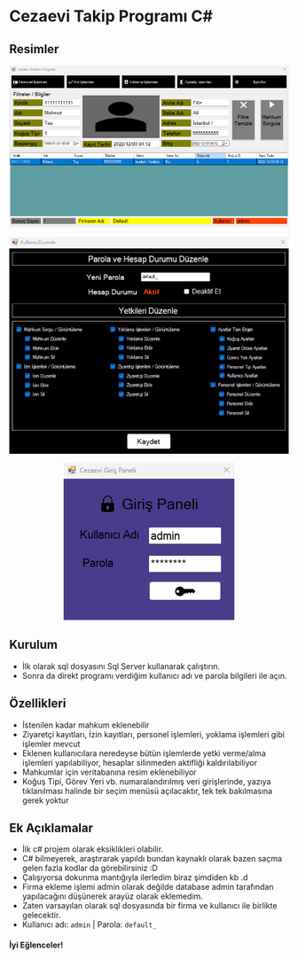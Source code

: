 # Cezaevi Takip Programı C#

## Resimler

<p align="center">
  <img src="https://github.com/kompulsif/CezaeviTakipProgrami/blob/main/ReadmeImages/anabolum.png">
</p>
<p align="center">
  <img src="https://github.com/kompulsif/CezaeviTakipProgrami/blob/main/ReadmeImages/kullanici_ayarlari.png">
</p>
<p align="center">
<img src="https://github.com/kompulsif/CezaeviTakipProgrami/blob/main/ReadmeImages/giris.png">
</p>

## Kurulum
* İlk olarak sql dosyasını Sql Server kullanarak çalıştırın.
* Sonra da direkt programı verdiğim kullanıcı adı ve parola bilgileri ile açın.

## Özellikleri
* İstenilen kadar mahkum eklenebilir
* Ziyaretçi kayıtları, İzin kayıtları, personel işlemleri, yoklama işlemleri gibi işlemler mevcut
* Eklenen kullanıcılara neredeyse bütün işlemlerde yetki verme/alma işlemleri yapılabiliyor, hesaplar silinmeden aktifliği kaldırılabiliyor
* Mahkumlar için veritabanına resim eklenebiliyor
* Koğuş Tipi, Görev Yeri vb. numaralandırılmış veri girişlerinde, yazıya tıklanılması halinde bir seçim menüsü açılacaktır, tek tek bakılmasına gerek yoktur

## Ek Açıklamalar
* İlk c# projem olarak eksiklikleri olabilir.
* C# bilmeyerek, araştırarak yapıldı bundan kaynaklı olarak bazen saçma gelen fazla kodlar da görebilirsiniz :D
* Çalışıyorsa dokunma mantığıyla ilerledim biraz şimdiden kb .d
* Firma ekleme işlemi admin olarak değilde database admin tarafından yapılacağını düşünerek arayüz olarak eklemedim.
* Zaten varsayılan olarak sql dosyasında bir firma ve kullanıcı ile birlikte gelecektir.
* Kullanıcı adı: `admin` | Parola: `default_`

#### İyi Eğlenceler!
